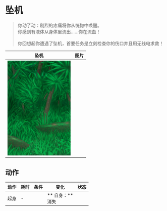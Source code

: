 # 坠机  
> 你动了动：剧烈的疼痛将你从恍惚中唤醒。<br>你感到有液体从身体里流出……你在流血！<br><br>你回想起你遭遇了坠机，首要任务是立刻检查你的伤口并且用无线电求救！  
  
  坠机  |   图片   
 ----  |  ----:   
   |  <img decoding="async" src="Sprite/Wetlands.png" href="a.md" style="max-width:300px;max-height:300px;">   
  
## 动作  
动作  |  耗时  |  条件  |  变化  |  状态  
----  |  ----  |  ----  |  ----  |  ----  
起身<br>  |  -  |    |  ** 自身：**<br>消失  |    


<script>document.title="坠机 - 卡牌生存百科 Card Survival Wiki";</script>